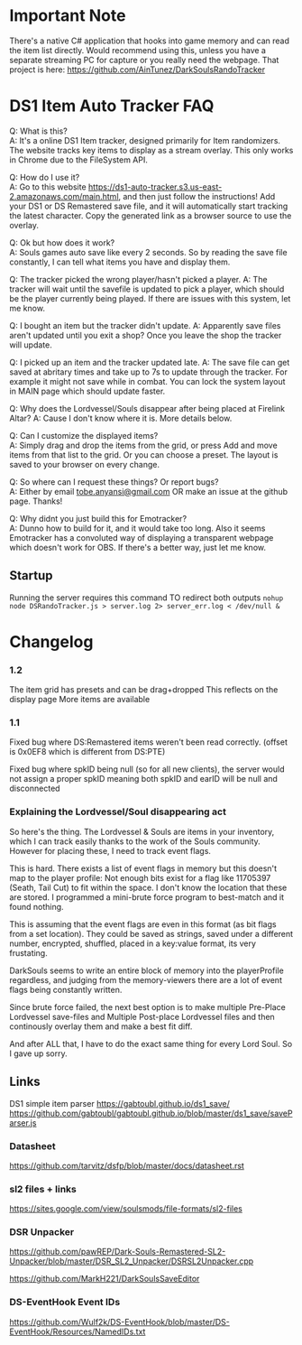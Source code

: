 # Important Note

There's a native C# application that hooks into game memory and can read the item list directly. 
Would recommend using this, unless you have a separate streaming PC for capture or you really need the webpage.
That project is here: https://github.com/AinTunez/DarkSoulsRandoTracker

# DS1 Item Auto Tracker FAQ

Q: What is this?  
A: It's a online DS1 Item tracker, designed primarily for Item randomizers. The website tracks key items to display as a stream overlay. This only works in Chrome due to the FileSystem API.

Q: How do I use it?  
A: Go to this website https://ds1-auto-tracker.s3.us-east-2.amazonaws.com/main.html, and then just follow the instructions! Add your DS1 or DS Remastered save file, and it will automatically start tracking the latest character. Copy the generated link as a browser source to use the overlay.

Q: Ok but how does it work?  
A: Souls games auto save like every 2 seconds. So by reading the save file constantly, I can tell what items you have and display them.

Q: The tracker picked the wrong player/hasn't picked a player.
A: The tracker will wait until the savefile is updated to pick a player, which should be the player currently being played. If there are issues with this system, let me know.

Q: I bought an item but the tracker didn't update.
A: Apparently save files aren't updated until you exit a shop? Once you leave the shop the tracker will update.

Q: I picked up an item and the tracker updated late.
A: The save file can get saved at abritary times and take up to 7s to update through the tracker. For example it might not save while in combat. You can lock the system layout in MAIN page which should update faster.

Q: Why does the Lordvessel/Souls disappear after being placed at Firelink Altar?
A: Cause I don't know where it is. More details below.

Q: Can I customize the displayed items?  
A: Simply drag and drop the items from the grid, or press Add and move items from that list to the grid. Or you can choose a preset. The layout is saved to your browser on every change.

Q: So where can I request these things? Or report bugs?  
A: Either by email tobe.anyansi@gmail.com OR make an issue at the github page. Thanks!

Q: Why didnt you just build this for Emotracker?  
A: Dunno how to build for it, and it would take too long. Also it seems Emotracker has a convoluted way of displaying a transparent webpage which doesn't work for OBS. If there's a better way, just let me know.

## Startup

Running the server requires this command TO redirect both outputs
`nohup node DSRandoTracker.js > server.log 2> server_err.log < /dev/null &`

# Changelog

### 1.2
The item grid has presets and can be drag+dropped
This reflects on the display page
More items are available

### 1.1
Fixed bug where DS:Remastered items weren't been read correctly. (offset is 0x0EF8 which is different from DS:PTE)

Fixed bug where spkID being null (so for all new clients), the server would not assign a proper spkID meaning both spkID and earID will be null and disconnected

### Explaining the Lordvessel/Soul disappearing act

So here's the thing. The Lordvessel & Souls are items in your inventory, which I can track easily thanks to the work of the Souls community. However for placing these, I need to track event flags.

This is hard. There exists a list of event flags in memory but this doesn't map to the player profile: Not enough bits exist for a flag like 11705397 (Seath, Tail Cut) to fit within the space. I don't know the location that these are stored.
I programmed a mini-brute force program to best-match and it found nothing.

This is assuming that the event flags are even in this format (as bit flags from a set location). They could be saved as strings, saved under a different number, encrypted, shuffled, placed in a key:value format, its very frustating.

DarkSouls seems to write an entire block of memory into the playerProfile regardless, and judging from the memory-viewers there are a lot of event flags being constantly written. 

Since brute force failed, the next best option is to make multiple Pre-Place Lordvessel save-files and Multiple Post-place Lordvessel files and then continously overlay them and make a best fit diff.

And after ALL that, I have to do the exact same thing for every Lord Soul.
So I gave up sorry.


## Links
DS1 simple item parser
https://gabtoubl.github.io/ds1_save/
https://github.com/gabtoubl/gabtoubl.github.io/blob/master/ds1_save/saveParser.js

### Datasheet
https://github.com/tarvitz/dsfp/blob/master/docs/datasheet.rst

### sl2 files + links
https://sites.google.com/view/soulsmods/file-formats/sl2-files

### DSR Unpacker
https://github.com/pawREP/Dark-Souls-Remastered-SL2-Unpacker/blob/master/DSR_SL2_Unpacker/DSRSL2Unpacker.cpp

https://github.com/MarkH221/DarkSoulsSaveEditor

### DS-EventHook Event IDs
https://github.com/Wulf2k/DS-EventHook/blob/master/DS-EventHook/Resources/NamedIDs.txt
